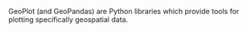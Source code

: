 GeoPlot (and GeoPandas) are Python libraries which provide tools for plotting specifically geospatial data.
